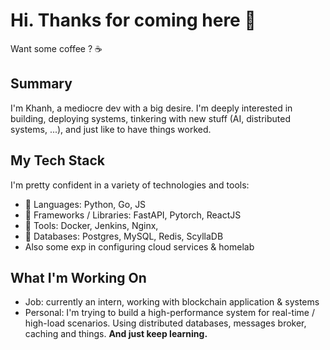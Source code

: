 # Hi. Thanks for coming here 👋 
Want some coffee ? ☕

## Summary
I'm Khanh, a mediocre dev with a big desire. I'm deeply interested in building, deploying systems, tinkering with new stuff (AI, distributed systems, ...), and just like to have things worked.

## My Tech Stack
I'm pretty confident in a variety of technologies and tools:
- 💬 Languages: Python, Go, JS
- 💬 Frameworks / Libraries: FastAPI, Pytorch, ReactJS
- 💬 Tools: Docker, Jenkins, Nginx, 
- 💬 Databases: Postgres, MySQL, Redis, ScyllaDB
- Also some exp in configuring cloud services & homelab

## What I'm Working On
- Job: currently an intern, working with blockchain application & systems
- Personal: I'm trying to build a high-performance system for real-time / high-load scenarios. Using distributed databases, messages broker, caching and things. **And just keep learning.**

<!--
- 🔭 I’m currently working on ...
- 🌱 I’m currently learning ...
- 👯 I’m looking to collaborate on ...
- 🤔 I’m looking for help with ...
- 💬 Ask me about ...
- 📫 How to reach me: ...
- 😄 Pronouns: ...
- ⚡ Fun fact: ...
-->

